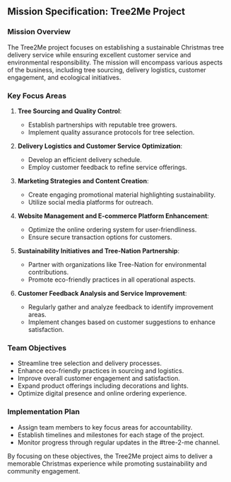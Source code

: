 ## Mission Specification: Tree2Me Project

### Mission Overview
The Tree2Me project focuses on establishing a sustainable Christmas tree delivery service while ensuring excellent customer service and environmental responsibility. The mission will encompass various aspects of the business, including tree sourcing, delivery logistics, customer engagement, and ecological initiatives.

### Key Focus Areas
1. **Tree Sourcing and Quality Control**: 
   - Establish partnerships with reputable tree growers.
   - Implement quality assurance protocols for tree selection.

2. **Delivery Logistics and Customer Service Optimization**:
   - Develop an efficient delivery schedule.
   - Employ customer feedback to refine service offerings.

3. **Marketing Strategies and Content Creation**:
   - Create engaging promotional material highlighting sustainability.
   - Utilize social media platforms for outreach.

4. **Website Management and E-commerce Platform Enhancement**:
   - Optimize the online ordering system for user-friendliness.
   - Ensure secure transaction options for customers.

5. **Sustainability Initiatives and Tree-Nation Partnership**:
   - Partner with organizations like Tree-Nation for environmental contributions.
   - Promote eco-friendly practices in all operational aspects.

6. **Customer Feedback Analysis and Service Improvement**:
   - Regularly gather and analyze feedback to identify improvement areas.
   - Implement changes based on customer suggestions to enhance satisfaction.

### Team Objectives
- Streamline tree selection and delivery processes.
- Enhance eco-friendly practices in sourcing and logistics.
- Improve overall customer engagement and satisfaction.
- Expand product offerings including decorations and lights.
- Optimize digital presence and online ordering experience.

### Implementation Plan
- Assign team members to key focus areas for accountability.
- Establish timelines and milestones for each stage of the project.
- Monitor progress through regular updates in the #tree-2-me channel.

By focusing on these objectives, the Tree2Me project aims to deliver a memorable Christmas experience while promoting sustainability and community engagement.
